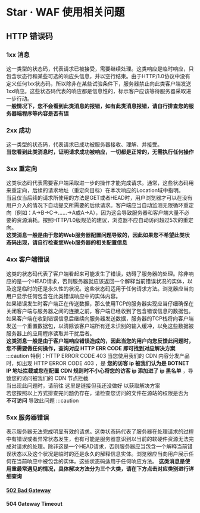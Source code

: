 # Star · WAF 使用相关问题

## HTTP 错误码

### 1xx 消息
这一类型的状态码，代表请求已被接受，需要继续处理。这类响应是临时响应，只包含状态行和某些可选的响应头信息，并以空行结束。由于HTTP/1.0协议中没有定义任何1xx状态码，所以除非在某些试验条件下，服务器禁止向此类客户端发送1xx响应。这些状态码代表的响应都是信息性的，标示客户应该等待服务器采取进一步行动。  
**一般情况下，您不会看到此类消息的报错，如有此类消息报错，请自行排查您的服务器端程序等内容是否有误**

### 2xx 成功
这一类型的状态码，代表请求已成功被服务器接收、理解、并接受。  
**当您看到此类消息时，证明请求成功被响应，一切都是正常的，无需执行任何操作**

### 3xx 重定向
这类状态码代表需要客户端采取进一步的操作才能完成请求。通常，这些状态码用来重定向，后续的请求地址（重定向目标）在本次响应的Location域中指明。  
当且仅当后续的请求所使用的方法是GET或者HEAD时，用户浏览器才可以在没有用户介入的情况下自动提交所需要的后续请求。客户端应当自动监测无限循环重定向（例如：A→B→C→……→A或A→A），因为这会导致服务器和客户端大量不必要的资源消耗。按照HTTP/1.0版规范的建议，浏览器不应自动访问超过5次的重定向。  
**这类消息一般是由于您的Web服务器配置问题导致的，因此如果您不希望此类状态码出现，请自行检查您Web服务器的相关配置信息**

### 4xx 客户端错误
这类的状态码代表了客户端看起来可能发生了错误，妨碍了服务器的处理。除非响应的是一个HEAD请求，否则服务器就应该返回一个解释当前错误状况的实体，以及这是临时的还是永久性的状况。这些状态码适用于任何请求方法。浏览器应当向用户显示任何包含在此类错误响应中的实体内容。  
如果错误发生时客户端正在传送数据，那么使用TCP的服务器实现应当仔细确保在关闭客户端与服务器之间的连接之前，客户端已经收到了包含错误信息的数据包。如果客户端在收到错误信息后继续向服务器发送数据，服务器的TCP栈将向客户端发送一个重置数据包，以清除该客户端所有还未识别的输入缓冲，以免这些数据被服务器上的应用程序读取并干扰后者。  
**这类消息一般是由于客户端响应错误造成的，因此当您的用户向您反馈此问题时，您不需要做任何操作，查询对应 HTTP ERR CODE 即可找到对应解决方案**
:::caution 特例：HTTP ERROR CODE 403
当您使用我们的 CDN 内容分发产品时，如出现 HTTP ERROR CODE 403 ，是 **您的访客 ip 被我们认为是 BOTNET IP 地址拦截或您在配置 CDN 规则时不小心将您的访客 ip 添加进了 ip 黑名单** ，导致您的访问被我们的 CDN 节点拦截  
当出现此问题时，请前往 这里是链接但我还没做好 以获取解决方案  
若您按照以上方式排查完问题仍存在，请检查您访问的文件在源站的权限是否为 **不可访问** 导致此问题
:::caution

### 5xx 服务器错误
表示服务器无法完成明显有效的请求。这类状态码代表了服务器在处理请求的过程中有错误或者异常状态发生，也有可能是服务器意识到以当前的软硬件资源无法完成对请求的处理。除非这是一个HEAD请求，否则服务器应当包含一个解释当前错误状态以及这个状况是临时的还是永久的解释信息实体。浏览器应当向用户展示任何在当前响应中被包含的实体。这些状态码适用于任何响应方法。
**这类消息是使用重最常遇见的情况，具体解决方法分为三个大类，请在下方点击对应类别进行详细查询**
#### [502 Bad Gateway](https://docs.lesun.cloud/docs/starwaf/httperr502)
#### 504 Gateway Timeout

